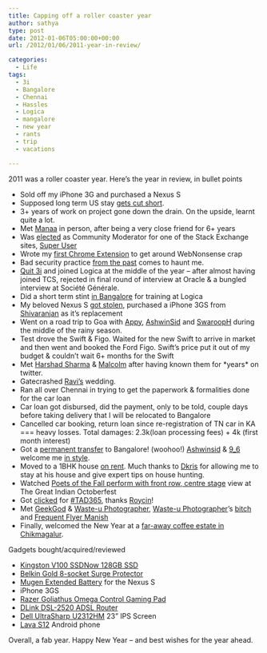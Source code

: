 ```yaml
---
title: Capping off a roller coaster year
author: sathya
type: post
date: 2012-01-06T05:00:00+00:00
url: /2012/01/06/2011-year-in-review/

categories:
  - Life
tags:
  - 3i
  - Bangalore
  - Chennai
  - Hassles
  - Logica
  - mangalore
  - new year
  - rants
  - trip
  - vacations

---
```

2011 was a roller coaster year. Here’s the year in review, in bullet points

  * Sold off my iPhone 3G and purchased a Nexus S
  * Supposed long term US stay [gets cut short][1].
  * 3+ years of work on project gone down the drain. On the upside, learnt quite a lot.
  * Met [Manaa][2] in person, after being a very close friend for 6+ years
  * Was [elected][3] as Community Moderator for one of the Stack Exchange sites, [Super User][4]
  * Wrote my [first Chrome Extension][5] to get around WebNonsense crap
  * Bad security practice [from the past][6] comes to haunt me.
  * [Quit 3i][7] and joined Logica at the middle of the year – after almost having joined TCS, rejected in final round of interview at Oracle & a bungled interview at Société Générale.
  * Did a short term stint [in Bangalore][8] for training at Logica
  * My beloved Nexus S [got stolen][9], purchased a iPhone 3GS from [Shivaranjan][10] as it’s replacement
  * Went on a road trip to Goa with [Appy][11], [AshwinSid][12] and [SwaroopH][13] during the middle of the rainy season.
  * Test drove the Swift & Figo. Waited for the new Swift to arrive in market and then went and booked the Ford Figo. Swift’s price put it out of my budget & couldn’t wait 6+ months for the Swift
  * Met [Harshad Sharma][14] & [Malcolm][15] after having known them for \*years\* on twitter.
  * Gatecrashed [Ravi’s][16] wedding.
  * Ran all over Chennai in trying to get the paperwork & formalities done for the car loan
  * Car loan got disbursed, did the payment, only to be told, couple days before taking delivery that I will be relocated to Bangalore
  * Cancelled car booking, return loan since re-registration of TN car in KA === heavy losses. Total damages: 2.3k(loan processing fees) + 4k (first month interest)
  * Got a [permanent transfer][17] to Bangalore! (woohoo!) [Ashwinsid][12] & [9_6][18] welcome me [in style][19].
  * Moved to a 1BHK house [on rent][20]. Much thanks to [Dkris][21] for allowing me to stay at his house and give expert tips on house hunting.
  * Watched [Poets of the Fall perform with front row, centre stage][22] view at The Great Indian Octoberfest
  * Got [clicked][23] for [#TAD365][24], thanks [Roycin][25]!
  * Met [GeekGod][26] & [Waste-u Photographer][27], [Waste-u Photographer][27]’s [bitch][28] and [Frequent Flyer Manish][29]
  * Finally, welcomed the New Year at a [far-away coffee estate in Chikmagalur][30].

Gadgets bought/acquired/reviewed

  * [Kingston V100 SSDNow 128GB SSD][31]
  * [Belkin Gold 8-socket Surge Protector][32]
  * [Mugen Extended Battery][33] for the Nexus S
  * iPhone 3GS
  * [Razer Goliathus Omega Control Gaming Pad][34]
  * [DLink DSL-2520 ADSL Router][35]
  * [Dell UltraSharp U2312HM][36] 23” IPS Screen
  * [Lava S12][37] Android phone

Overall, a fab year. Happy New Year – and best wishes for the year ahead.

 [1]: https://sathyabh.at/2010/12/26/of-thanksgiving-trip-gadget-overloads-cancelled-christmas-trip-back-to-india/
 [2]: https://twitter.com/#!/khatteemithi
 [3]: https://blog.stackoverflow.com/2011/02/welcome-our-new-trilogy-moderators-for-2011/
 [4]: https://superuser.com
 [5]: https://sathyabh.at/2011/02/04/websense-redirect-my-first-chrome-extension/
 [6]: https://sathyabh.at/2011/05/09/my-unmonitored-gmail-account-gets-compromised/
 [7]: https://sathyabh.at/2011/04/22/goodbye-3i/
 [8]: https://sathyabh.at/2011/05/15/bangalored/
 [9]: https://sathyabh.at/2011/08/07/of-dead-hard-drives-stolen-phones-icici-bank-dumbassery/
 [10]: https://twitter.com/shivaranjan
 [11]: https://twitter.com/unitechy
 [12]: https://twitter.com/ashwinsid
 [13]: https://twitter.com/SwaroopH
 [14]: https://twitter.com/#!/hiway
 [15]: https://twitter.com/#!/mloclam
 [16]: https://twitter.com/#!/ravim85
 [17]: https://twitter.com/SathyaBhat/statuses/110975285003948032
 [18]: https://twitter.com/9_6
 [19]: https://twitter.com/#!/ashwinsid/statuses/115301206611595264
 [20]: https://twitter.com/ashwinsid/statuses/120438958848094208
 [21]: https://twitter.com/dkris
 [22]: https://www.flickr.com/photos/sathyabhat/sets/72157628124234656/
 [23]: https://www.flickr.com/photos/roycin/6314736600/in/faves-sathyabhat/
 [24]: https://t.royc.in/
 [25]: https://twitter.com/#!/roycind
 [26]: https://twitter.com/rambinggeek
 [27]: https://www.facebook.com/RishPhotography
 [28]: https://twitter.com/e_anurag
 [29]: https://twitter.com/m4n1sh
 [30]: https://www.flickr.com/photos/sathyabhat/sets/72157628673244635/
 [31]: https://sathyabh.at/2011/03/29/installing-the-kingston-v100-ssdnow-128gb-ssd-on-a-hp-envy-14/
 [32]: https://www.belkin.com/in/IWCatProductPage.process?Product_Id=481734
 [33]: https://sathyabh.at/2011/07/14/mugen-extended-battery-for-the-nexus-s-review/
 [34]: https://www.flipkart.com/gaming/mousepads/itmdyfyduhuv5za6?affid=sathyasath
 [35]: https://www.flipkart.com/computers/network-components/routers/itmd2a539czjjnrh?affid=sathyasath
 [36]: https://www.flickr.com/photos/sathyabhat/tags/2312hm
 [37]: https://techie-buzz.com/mobile-news/lava-s12-review.html
